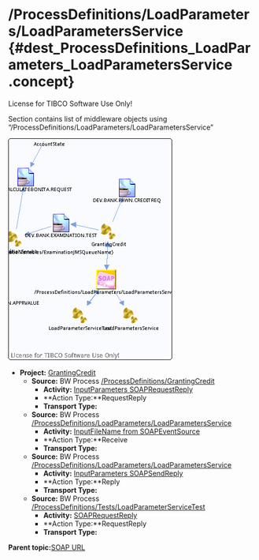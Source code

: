 # /ProcessDefinitions/LoadParameters/LoadParametersService {#dest_ProcessDefinitions_LoadParameters_LoadParametersService .concept}

License for TIBCO Software Use Only!

Section contains list of middleware objects using “/ProcessDefinitions/LoadParameters/LoadParametersService”

![](dest_Id126.png)

-   **Project:** [GrantingCredit](../projs/GrantingCredit.md)
    -   **Source:**  BW Process [/ProcessDefinitions/GrantingCredit](../../../projects/GrantingCredit/ProcessDefinitions/GrantingCredit.process.md)
        -   **Activity:** [InputParameters SOAPRequestReply](../projs/act_125.md)
        -   **Action Type:**RequestReply
        -   **Transport Type:**
    -   **Source:**  BW Process [/ProcessDefinitions/LoadParameters/LoadParametersService](../../../projects/GrantingCredit/ProcessDefinitions/LoadParameters/LoadParametersService.process.md)
        -   **Activity:** [InputFileName from SOAPEventSource](../projs/act_127.md)
        -   **Action Type:**Receive
        -   **Transport Type:**
    -   **Source:**  BW Process [/ProcessDefinitions/LoadParameters/LoadParametersService](../../../projects/GrantingCredit/ProcessDefinitions/LoadParameters/LoadParametersService.process.md)
        -   **Activity:** [InputParameters SOAPSendReply](../projs/act_129.md)
        -   **Action Type:**Reply
        -   **Transport Type:**
    -   **Source:**  BW Process [/ProcessDefinitions/Tests/LoadParameterServiceTest](../../../projects/GrantingCredit/ProcessDefinitions/Tests/LoadParameterServiceTest.process.md)
        -   **Activity:** [SOAPRequestReply](../projs/act_133.md)
        -   **Action Type:**RequestReply
        -   **Transport Type:**

**Parent topic:**[SOAP URL](../../../crossref/dest/msgs/Group_Id153.md)

